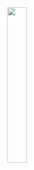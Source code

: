 <a href="http://zhangwenli.com/">
  <img width="30%" src="https://avatars2.githubusercontent.com/u/44868281?s=460&u=1a71f52c9d3a26871074f40404f5a66c4b06f5ef&v=4">
</a>
